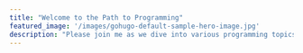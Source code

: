 ```yaml
---
title: "Welcome to the Path to Programming"
featured_image: '/images/gohugo-default-sample-hero-image.jpg'
description: "Please join me as we dive into various programming topics"
---
```

